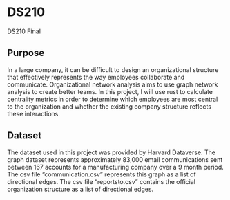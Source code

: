 # DS210
DS210 Final

## Purpose
In a large company, it can be difficult to design an organizational structure that effectively represents the way employees collaborate and communicate. Organizational network analysis aims to use graph network analysis to create better teams. In this project, I will use rust to calculate centrality metrics in order to determine which employees are most central to the organization and whether the existing company structure reflects these interactions.

## Dataset
The dataset used in this project was provided by Harvard Dataverse. The graph dataset represents approximately 83,000 email communications sent between 167 accounts for a manufacturing company over a 9 month period. The csv file “communication.csv” represents this graph as a list of directional edges. The csv file “reportsto.csv” contains the official organization structure as a list of directional edges. 

